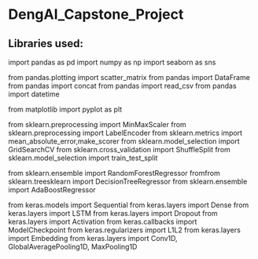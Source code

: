 # DengAI_Capstone_Project

## Libraries used:

import pandas as pd
import numpy as np
import seaborn as sns

from pandas.plotting import scatter_matrix
from pandas import DataFrame
from pandas import concat
from pandas import read_csv
from pandas import datetime

from matplotlib import pyplot as plt

from sklearn.preprocessing import MinMaxScaler
from sklearn.preprocessing import LabelEncoder
from sklearn.metrics import mean_absolute_error,make_scorer
from sklearn.model_selection import GridSearchCV
from sklearn.cross_validation import ShuffleSplit
from sklearn.model_selection import train_test_split

from sklearn.ensemble import RandomForestRegressor
fromfrom  sklearn.treesklearn  import DecisionTreeRegressor
from sklearn.ensemble import AdaBoostRegressor

from keras.models import Sequential
from keras.layers import Dense
from keras.layers import LSTM
from keras.layers import Dropout
from keras.layers import Activation
from keras.callbacks import ModelCheckpoint
from keras.regularizers import L1L2
from keras.layers import Embedding
from keras.layers import Conv1D, GlobalAveragePooling1D, MaxPooling1D
